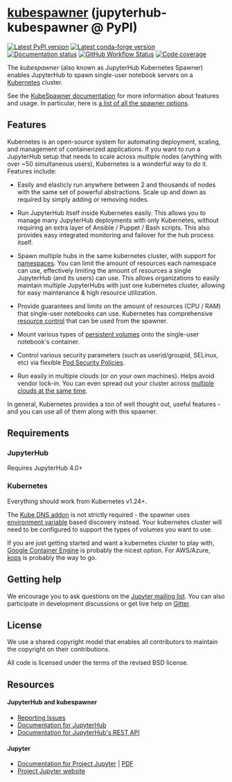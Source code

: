 # [kubespawner](https://github.com/jupyterhub/kubespawner) (jupyterhub-kubespawner @ PyPI)

[![Latest PyPI version](https://img.shields.io/pypi/v/jupyterhub-kubespawner?logo=pypi)](https://pypi.python.org/pypi/jupyterhub-kubespawner)
[![Latest conda-forge version](https://img.shields.io/conda/vn/conda-forge/jupyterhub-kubespawner?logo=conda-forge)](https://anaconda.org/conda-forge/jupyterhub-kubespawner)
[![Documentation status](https://img.shields.io/readthedocs/jupyterhub-kubespawner?logo=read-the-docs)](https://jupyterhub-kubespawner.readthedocs.io/en/latest/?badge=latest)
[![GitHub Workflow Status](https://img.shields.io/github/actions/workflow/status/jupyterhub/kubespawner/test.yaml?logo=github&label=tests)](https://github.com/jupyterhub/kubespawner/actions)
[![Code coverage](https://codecov.io/gh/jupyterhub/kubespawner/branch/main/graph/badge.svg)](https://codecov.io/gh/jupyterhub/kubespawner)

The _kubespawner_ (also known as JupyterHub Kubernetes Spawner) enables JupyterHub to spawn
single-user notebook servers on a [Kubernetes](https://kubernetes.io/)
cluster.

See the [KubeSpawner documentation](https://jupyterhub-kubespawner.readthedocs.io) for more
information about features and usage. In particular, here is [a list of all the spawner options](https://jupyterhub-kubespawner.readthedocs.io/en/latest/spawner.html#module-kubespawner.spawner).

## Features

Kubernetes is an open-source system for automating deployment, scaling, and
management of containerized applications. If you want to run a JupyterHub
setup that needs to scale across multiple nodes (anything with over ~50
simultaneous users), Kubernetes is a wonderful way to do it. Features include:

- Easily and elasticly run anywhere between 2 and thousands of nodes with the
  same set of powerful abstractions. Scale up and down as required by simply
  adding or removing nodes.

- Run JupyterHub itself inside Kubernetes easily. This allows you to manage
  many JupyterHub deployments with only Kubernetes, without requiring an extra
  layer of Ansible / Puppet / Bash scripts. This also provides easy integrated
  monitoring and failover for the hub process itself.

- Spawn multiple hubs in the same kubernetes cluster, with support for
  [namespaces](https://kubernetes.io/docs/admin/namespaces/). You can limit the
  amount of resources each namespace can use, effectively limiting the amount
  of resources a single JupyterHub (and its users) can use. This allows
  organizations to easily maintain multiple JupyterHubs with just one
  kubernetes cluster, allowing for easy maintenance & high resource
  utilization.

- Provide guarantees and limits on the amount of resources (CPU / RAM) that
  single-user notebooks can use. Kubernetes has comprehensive [resource control](https://kubernetes.io/docs/user-guide/compute-resources/) that can
  be used from the spawner.

- Mount various types of [persistent volumes](https://kubernetes.io/docs/user-guide/persistent-volumes/)
  onto the single-user notebook's container.

- Control various security parameters (such as userid/groupid, SELinux, etc)
  via flexible [Pod Security Policies](https://kubernetes.io/docs/user-guide/pod-security-policy/).

- Run easily in multiple clouds (or on your own machines). Helps avoid vendor
  lock-in. You can even spread out your cluster across
  [multiple clouds at the same time](https://kubernetes.io/docs/user-guide/federation/).

In general, Kubernetes provides a ton of well thought out, useful features -
and you can use all of them along with this spawner.

## Requirements

### JupyterHub

Requires JupyterHub 4.0+

### Kubernetes

Everything should work from Kubernetes v1.24+.

The [Kube DNS addon](https://kubernetes.io/docs/user-guide/connecting-applications/#dns)
is not strictly required - the spawner uses
[environment variable](https://kubernetes.io/docs/user-guide/connecting-applications/#environment-variables)
based discovery instead. Your kubernetes cluster will need to be configured to
support the types of volumes you want to use.

If you are just getting started and want a kubernetes cluster to play with,
[Google Container Engine](https://cloud.google.com/container-engine/) is
probably the nicest option. For AWS/Azure,
[kops](https://github.com/kubernetes/kops) is probably the way to go.

## Getting help

We encourage you to ask questions on the
[Jupyter mailing list](https://groups.google.com/forum/#!forum/jupyter).
You can also participate in development discussions or get live help on
[Gitter](https://gitter.im/jupyterhub/jupyterhub).

## License

We use a shared copyright model that enables all contributors to maintain the
copyright on their contributions.

All code is licensed under the terms of the revised BSD license.

## Resources

#### JupyterHub and kubespawner

- [Reporting Issues](https://github.com/jupyterhub/kubespawner/issues)
- [Documentation for JupyterHub](https://jupyterhub.readthedocs.io)
- [Documentation for JupyterHub's REST API](https://petstore.swagger.io/?url=https://raw.githubusercontent.com/jupyter/jupyterhub/master/docs/rest-api.yml#/default)

#### Jupyter

- [Documentation for Project Jupyter](https://jupyter.readthedocs.io/en/latest/index.html) | [PDF](https://media.readthedocs.org/pdf/jupyter/latest/jupyter.pdf)
- [Project Jupyter website](https://jupyter.org)
